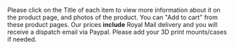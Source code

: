 Please click on the Title of each item to view more information about it on the product page, and photos of the product. You can "Add to cart" from these product pages. Our prices <b>include</b> Royal Mail delivery and you will receive a dispatch email via Paypal. Please add your 3D print mounts/cases if needed.